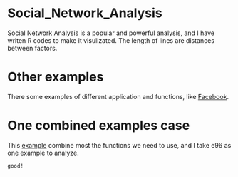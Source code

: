 # Social_Network_Analysis
  Social Network Analysis is a popular and powerful analysis, and I have writen R codes to make it visulizated. 
The length of lines are distances between factors. 

# Other examples
  There some examples of different application and functions, like [Facebook](https://github.com/Alexzhibin/Social_Network_Analysis/blob/master/FaceBook.R). 

# One combined examples case
  This [example](https://github.com/Alexzhibin/Social_Network_Analysis/blob/master/Stanford_University/Combine_all.R) combine most the functions we need to use, and I take e96 as one example to analyze.  
  ```
  good!
  ```
  


